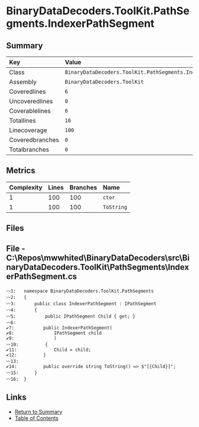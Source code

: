 ﻿# BinaryDataDecoders.ToolKit.PathSegments.IndexerPathSegment

## Summary

| Key             | Value                                                        |
| :-------------- | :----------------------------------------------------------- |
| Class           | `BinaryDataDecoders.ToolKit.PathSegments.IndexerPathSegment` |
| Assembly        | `BinaryDataDecoders.ToolKit`                                 |
| Coveredlines    | `6`                                                          |
| Uncoveredlines  | `0`                                                          |
| Coverablelines  | `6`                                                          |
| Totallines      | `16`                                                         |
| Linecoverage    | `100`                                                        |
| Coveredbranches | `0`                                                          |
| Totalbranches   | `0`                                                          |

## Metrics

| Complexity | Lines | Branches | Name       |
| :--------- | :---- | :------- | :--------- |
| 1          | 100   | 100      | `ctor`     |
| 1          | 100   | 100      | `ToString` |

## Files

## File - C:\Repos\mwwhited\BinaryDataDecoders\src\BinaryDataDecoders.ToolKit\PathSegments\IndexerPathSegment.cs

```CSharp
〰1:   namespace BinaryDataDecoders.ToolKit.PathSegments
〰2:   {
〰3:       public class IndexerPathSegment : IPathSegment
〰4:       {
〰5:           public IPathSegment Child { get; }
〰6:   
✔7:           public IndexerPathSegment(
✔8:               IPathSegment child
✔9:               )
〰10:          {
✔11:              Child = child;
✔12:          }
〰13:  
✔14:          public override string ToString() => $"[{Child}]";
〰15:      }
〰16:  }
```

## Links

* [Return to Summary](Summary.md)
* [Table of Contents](../TOC.md)

